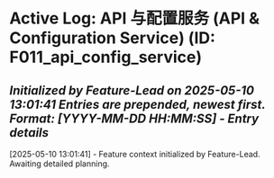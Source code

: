 # Active Log: API 与配置服务 (API & Configuration Service) (ID: F011_api_config_service)
*Initialized by Feature-Lead on 2025-05-10 13:01:41*
*Entries are prepended, newest first. Format: [YYYY-MM-DD HH:MM:SS] - Entry details*
---
[2025-05-10 13:01:41] - Feature context initialized by Feature-Lead. Awaiting detailed planning.